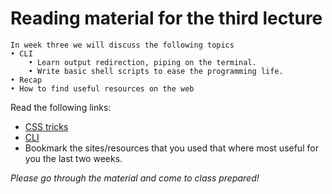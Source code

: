 # Reading material for the third lecture

```
In week three we will discuss the following topics
• CLI
    • Learn output redirection, piping on the terminal.
    • Write basic shell scripts to ease the programming life.
• Recap
• How to find useful resources on the web
```

Read the following links:

- [CSS tricks ](https://css-tricks.com/inheriting-box-sizing-probably-slightly-better-best-practice/)
- [CLI](https://github.com/HackYourFuture/CommandLine/blob/master/Week2/Lecture.md/)
- Bookmark the sites/resources that you used that where most useful for you the last two weeks.

_Please go through the material and come to class prepared!_
